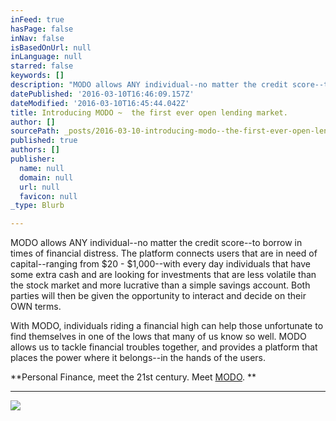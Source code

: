 ```yaml
---
inFeed: true
hasPage: false
inNav: false
isBasedOnUrl: null
inLanguage: null
starred: false
keywords: []
description: "MODO allows ANY individual--no matter the credit score--to borrow in times of financial distress. The platform connects users that are in need of capital--ranging from $20 - $1,000--with every day individuals that have some extra cash and are looking for investments that are less volatile than the stock market and more lucrative than a simple savings account. Both parties will then be given the opportunity to interact and decide on their OWN terms.\_"
datePublished: '2016-03-10T16:46:09.157Z'
dateModified: '2016-03-10T16:45:44.042Z'
title: Introducing MODO ~  the first ever open lending market.
author: []
sourcePath: _posts/2016-03-10-introducing-modo--the-first-ever-open-lending-market.md
published: true
authors: []
publisher:
  name: null
  domain: null
  url: null
  favicon: null
_type: Blurb

---
```

MODO allows ANY individual--no matter the credit score--to borrow in times of financial distress. The platform connects users that are in need of capital--ranging from $20 - $1,000--with every day individuals that have some extra cash and are looking for investments that are less volatile than the stock market and more lucrative than a simple savings account. Both parties will then be given the opportunity to interact and decide on their OWN terms. 

With MODO, individuals riding a financial high can help those unfortunate to find themselves in one of the lows that many of us know so well. MODO allows us to tackle financial troubles together, and provides a platform that places the power where it belongs--in the hands of the users.  

**Personal Finance, meet the 21st century. Meet [MODO][0].   **

****
![](https://s3-us-west-2.amazonaws.com/the-grid-img/p/0538bc76936980568dac3be759bfdeebd31433c9.jpg)

[0]: https://www.youtube.com/watch?v=GXE_n2q08Yw